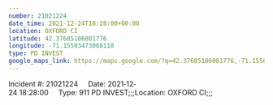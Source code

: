 ```yaml
---
number: 21021224
date_time: 2021-12-24T18:28:00+00:00
location: OXFORD CI
latitude: 42.37685106081776
longitude: -71.15503473068118
type: PD INVEST
google_maps_link: https://maps.google.com/?q=42.37685106081776,-71.15503473068118
---
```


Incident #: 21021224     Date: 2021‐12‐24 18:28:00     Type: 911 PD INVEST;;;Location: OXFORD CI;;;
